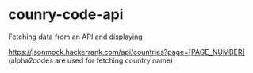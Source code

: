 # counry-code-api
Fetching data from an API and displaying

https://jsonmock.hackerrank.com/api/countries?page=[PAGE_NUMBER]
(alpha2codes are used for fetching country name)
